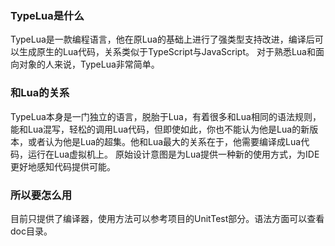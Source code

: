 ### TypeLua是什么

TypeLua是一款编程语言，他在原Lua的基础上进行了强类型支持改进，编译后可以生成原生的Lua代码，关系类似于TypeScript与JavaScript。
对于熟悉Lua和面向对象的人来说，TypeLua非常简单。

### 和Lua的关系

TypeLua本身是一门独立的语言，脱胎于Lua，有着很多和Lua相同的语法规则，能和Lua混写，轻松的调用Lua代码，但即使如此，你也不能认为他是Lua的新版本，或者认为他是Lua的超集。他和Lua最大的关系在于，他需要编译成Lua代码，运行在Lua虚拟机上。
原始设计意图是为Lua提供一种新的使用方式，为IDE更好地感知代码提供可能。

### 所以要怎么用

目前只提供了编译器，使用方法可以参考项目的UnitTest部分。语法方面可以查看doc目录。
